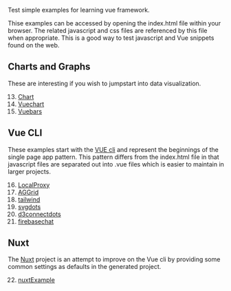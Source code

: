 Test simple examples for learning vue framework.

Thise examples can be accessed by opening the index.html file within your browser. The related javascript and css files are referenced by this file when appropriate. This is a good way to test javascript and Vue snippets found on the web.



## Charts and Graphs

These are interesting if you wish to jumpstart into data visualization. 

13. [Chart](https://github.com/gorokhovPavel/vueLearnEasyExamples/tree/master/13-chart)
14. [Vuechart](https://github.com/gorokhovPavel/vueLearnEasyExamples/tree/master/15-vuechart)
15. [Vuebars](https://github.com/gorokhovPavel/vueLearnEasyExamples/tree/master/15-vuebars)

## Vue CLI

These examples start with the [VUE cli](https://cli.vuejs.org/) and represent the beginnings of the single page app pattern. This pattern differs from the index.html file in that javascript files are separated out into .vue files which is easier to maintain in larger projects. 

16. [LocalProxy](https://github.com/gorokhovPavel/vueLearnEasyExamples/tree/master/16-localproxy)
17. [AGGrid](https://github.com/gorokhovPavel/vueLearnEasyExamples/tree/master/17-aggrid)
18. [tailwind](https://github.com/pgorokhovPavel/vueLearnEasyExamples/tree/master/18-tailwind)
19. [svgdots](https://github.com/gorokhovPavel/vueLearnEasyExamples/tree/master/19-svgdots)
20. [d3connectdots](https://github.com/gorokhovPavel/vueLearnEasyExamples/tree/master/20-d3connectdots)
21. [firebasechat](https://github.com/gorokhovPavel/vueLearnEasyExamples/tree/master/21-firebase-chat)

## Nuxt

The [Nuxt](https://nuxtjs.org/) project is an attempt to improve on the Vue cli by providing some common settings as defaults in the generated project.

22. [nuxtExample](https://github.com/gorokhovPavel/vueLearnEasyExamples/tree/master/22-hellonuxt)
